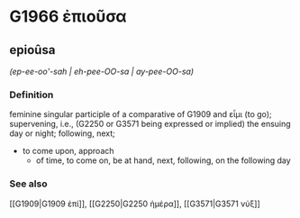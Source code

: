 # G1966 ἐπιοῦσα

## epioûsa

_(ep-ee-oo'-sah | eh-pee-OO-sa | ay-pee-OO-sa)_

### Definition

feminine singular participle of a comparative of G1909 and εἶμι (to go); supervening, i.e., (G2250 or G3571 being expressed or implied) the ensuing day or night; following, next; 

- to come upon, approach
  - of time, to come on, be at hand, next, following, on the following day

### See also

[[G1909|G1909 ἐπί]], [[G2250|G2250 ἡμέρα]], [[G3571|G3571 νύξ]]
